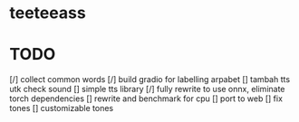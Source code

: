 # teeteeass

# TODO

[/] collect common words
[/] build gradio for labelling arpabet
[] tambah tts utk check sound
[] simple tts library
[/] fully rewrite to use onnx, eliminate torch dependencies
[] rewrite and benchmark for cpu
[] port to web
[] fix tones
[] customizable tones